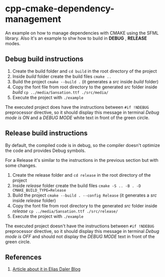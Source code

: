 # cpp-cmake-dependency-management

An example on how to manage dependencies with CMAKE using the SFML library. Also it's an example to shw how to build in **DEBUG** , **RELEASE** modes.

## Debug build instructions

1. Create the build folder and `cd build` in the root directory of the project
2. Inside *build* folder create the build files `cmake ..`
3. Build the project `cmake --build .` (it generates a *src* inside *build* folder)
4. Copy the font file from root directory to the generated *src* folder inside *build* `cp ../media/Sansation.ttf ./src/media/`
5. Execute the project with `./example`

The executed project does have the instructions between `#if !NDEBUG` preprocessor directive, so it should display this message in terminal *Debug mode is ON* and a *DEBUG MODE* white text in front of the green circle.

##  Release build instructions

By default, the compiled code is in debug, so the compiler doesn't optimize the code and provides Debug symbols.

For a Release it's similar to the instructions in the previous section but with some changes.

1. Create the release folder and `cd release` in the root directory of the project
2. Inside *release* folder create the build files `cmake -S .. -B . -D CMAKE_BUILD_TYPE=Release`
3. Build the project `cmake --build . --config Release` (it generates a *src* inside *release* folder)
4. Copy the font file from root directory to the generated *src* folder inside *release* `cp ../media/Sansation.ttf ./src/release/`
5. Execute the project with `./example`

The executed project doesn't have the instructions between `#if !NDEBUG` preprocessor directive, so it should display this message in terminal *Debug mode is OFF* and should not display the *DEBUG MODE* text in front of the green circle.

## References

1. [Article about it in Elias Daler Blog](https://edw.is/using-cmake)
